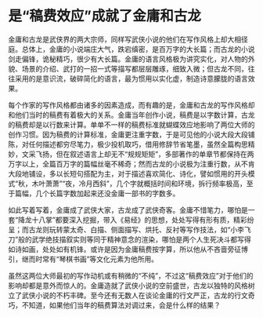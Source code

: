 # 是“稿费效应”成就了金庸和古龙

金庸和古龙是武侠界的两大宗师，同样写武侠小说的他们在写作风格上却大相径庭。总体上，金庸的小说端庄大气，跌宕缜密，是百万字的大长篇；而古龙的小说剑走偏锋，诡秘精巧，很少有大长篇。金庸的语言风格极为讲究实化，对人物的外貌、场景的介绍、武打的一招一式等描写都层层雕琢，细致入微；但古龙不同，往往采用的是意识流，破碎简化的语言，最为惯用以实化虚，制造诗意朦胧的语言效果。 

每个作家的写作风格都由诸多的因素造成，而有趣的是，金庸和古龙的写作风格却和他们当时的稿费有着极大的关系。金庸当年创作小说，稿费是以字数计算，古龙的稿费却是以行数来计算。单单不一样的稿费标准就蝴蝶效应地影响了两位大师的创作习惯。因为稿费的计算标准，金庸更注重字数，于是可见他的小说大段大段铺陈，对任何描述都穷尽笔力，极少投机取巧，借用修辞节省笔墨，虽然全篇构思精妙，文采飞扬，但在叙述语言上却无不“规规矩矩”，多部著作的单章节都保持在两万字以上，全篇百万字的篇幅丝毫不稀奇；然而古龙的小说极为注重行数，从不肯大段地铺设，多以长短句搭配为主，对于描述喜欢简化、诗化，譬如惯用的开头模式“秋，木叶萧萧”“夜，冷月西斜”，几个字就概括时间和环境，拆行频率极高，至于篇幅，几个长篇字数加起来还没金庸一部书的字数多。 

如此写着写着，金庸成了武侠大家，古龙成了武侠奇客。金庸不惜笔力，哪怕是一套“降龙十八掌”都要深入挖掘，带入《易经》的思想，处处写得有形有质，精彩纷呈；而古龙则玩转蒙太奇、白描、侧面描写、烘托、反衬等写作技法，如“小李飞刀”般的武学绝技描叙实则等同于精神意念的渲染，哪怕是两个人生死决斗都写得如诗如画，处处如有机锋。或许是因为金庸稿费按字算，所以他从不吝啬旁征博引，继而时常有“琴棋书画”等文化元素为他所用。 

虽然这两位大师最初的写作动机或有稍微的“不纯”，不过这“稿费效应”对于他们的影响却都是意外而惊人的。金庸造就了武侠小说的空前盛世，古龙以独特的风格树立了武侠小说的不朽丰碑。至今还有无数人在谈论金庸的行文严正，古龙的行文奇巧，不知道，如果他们当年的稿费算法对调过来，会是什么样的结果？
